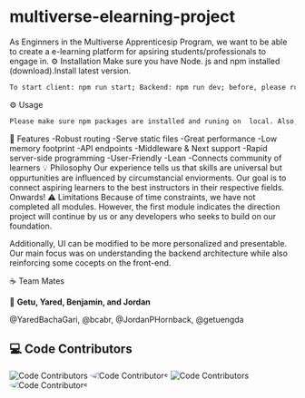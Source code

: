 
# multiverse-elearning-project
As Enginners in the Multiverse Apprenticesip Program, we want to be able to create a e-learning platform for apsiring students/professionals to engage in. 
⚙️ Installation
Make sure you have Node. js and npm installed (download).Install latest version.

```sh
To start client: npm run start; Backend: npm run dev; before, please run npm i, npm init, npm install, and npm install express.
```
⚙️ Usage

```sh
Please make sure npm packages are installed and runing on  local. Also, run client and backend on seperate terminals. One should run in port 3xxx and 80xx
```

🎯 Features
-Robust routing
-Serve static files
-Great performance
-Low memory footprint
-API endpoints
-Middleware & Next support
-Rapid server-side programming
-User-Friendly
-Lean
-Connects community of learners
💡 Philosophy
Our experience tells us that skills are universal but oppurtunities are influenced by circumstancial enviorments. Our goal is to connect aspiring learners to the best instructors in their respective fields. Onwards!
⚠️ Limitations
Because of time constraints, we have not completed all modules. However, the first module indicates the direction project will continue by us or any developers who seeks to build on our foundation. 

Additionally, UI can be modified to be more personalized and presentable. Our main focus was on understanding the backend architecture while also reinforcing some cocepts on the front-end.

☕ Team Mates 

👤 **Getu, Yared, Benjamin, and Jordan**

@YaredBachaGari, @bcabr, @JordanPHornback, @getuengda 

## ‎‍💻 Code Contributors

<img src="https://avatars.githubusercontent.com/u/24825276?v=4?width=20&" alt="Code Contributors" style="max-width:100%;">
<img src="https://avatars.githubusercontent.com/u/102699173?v=4?width=75&button=false" alt="Code Contributors" style="border-radius: 50%;">
<img src="https://avatars.githubusercontent.com/u/86804213?v=4?width=890&button=false" alt="Code Contributors" style="max-width:100%;">
<img src="https://avatars.githubusercontent.com/u/102699173?v=4?width=75&button=false" alt="Code Contributors" style="border-radius: 50%;">



